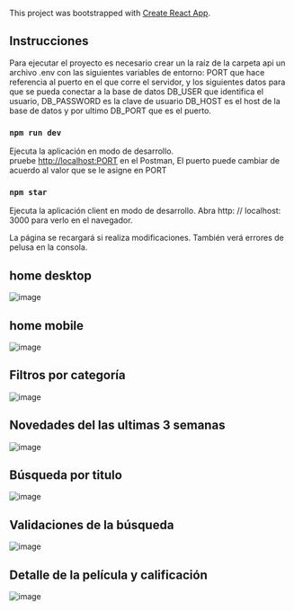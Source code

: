 This project was bootstrapped with [Create React App](https://github.com/facebook/create-react-app).

## Instrucciones 

Para ejecutar el proyecto es necesario crear un la raíz de la carpeta api un archivo .env con las siguientes variables de entorno: PORT 	que hace referencia al puerto en el que corre el servidor,  y los siguientes datos para que se pueda conectar a la base de datos DB_USER que identifica el usuario, DB_PASSWORD es la clave de usuario DB_HOST es el host de la base de datos y por ultimo DB_PORT que es el puerto. 

### `npm run dev`

Ejecuta la aplicación en modo de desarrollo.<br />
 pruebe [http://localhost:PORT](http://localhost:3001) en el Postman, El puerto puede cambiar de acuerdo al valor que se le asigne en PORT


### `npm star`

Ejecuta la aplicación client en modo de desarrollo.
Abra http: // localhost: 3000 para verlo en el navegador.

La página se recargará si realiza modificaciones.
También verá errores de pelusa en la consola.

## home desktop 
![image](https://user-images.githubusercontent.com/66500440/138542889-e7abc327-572c-462d-a34e-5632e191467e.png)

## home mobile
![image](https://user-images.githubusercontent.com/66500440/138542928-daadfef9-624c-4e12-a5f1-365fef7d840b.png)

## Filtros por categoría 
![image](https://user-images.githubusercontent.com/66500440/138542986-bbe1c4e4-c424-4816-93ec-e429fdc3a851.png)


## Novedades del las ultimas 3 semanas 
![image](https://user-images.githubusercontent.com/66500440/138543006-c32425c3-aec4-4efd-989d-8e9af9b713d4.png)


## Búsqueda por titulo
![image](https://user-images.githubusercontent.com/66500440/138543418-65ae19db-a254-46ea-911c-6e2dbc9be690.png)


## Validaciones de la búsqueda 
![image](https://user-images.githubusercontent.com/66500440/138543380-ff0fa23a-c3bd-4c3d-9bab-48331c16ac6f.png)


## Detalle de la película y calificación 
![image](https://user-images.githubusercontent.com/66500440/138543122-7ef8e0b0-72eb-443e-aaa2-dd72f3283bc3.png)

